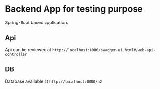 # Backend App for testing purpose

Spring-Boot based application.

## Api

Api can be reviewed at `http://localhost:8080/swagger-ui.html#/web-api-controller`

## DB

Database available at `http://localhost:8080/h2`
